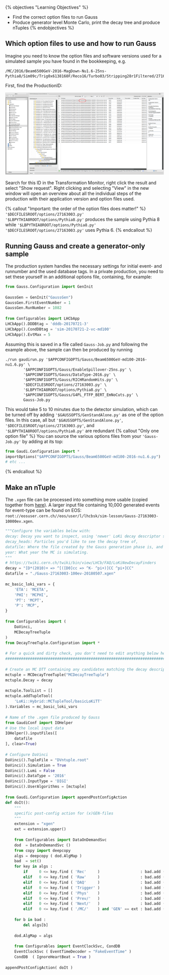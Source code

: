 {% objectives "Learning Objectives" %}
* Find the correct option files to run Gauss
* Produce generator level Monte Carlo, print the decay tree and produce nTuples
{% endobjectives %} 

## Which option files to use and how to run Gauss

Imagine you need to know the option files and software versions used for a simulated sample you have found in the bookkeeping, e.g.
```
/MC/2016/Beam6500GeV-2016-MagDown-Nu1.6-25ns-Pythia8/Sim09c/Trig0x6138160F/Reco16/Turbo03/Stripping28r1Filtered/27163003/D2HMUNUSTREAM.STRIP.DST
```
First, find the ProductionID:

![FindingProductionID](img/simulation_1.png)

Search for this ID in the Transformation Monitor, right click the result and select "Show request". Right clicking and selecting "View" in the new window will open an overview about all the individual steps of the production with their application version and option files used.

{% callout "Important: the order of the option files does matter!" %}
`'$DECFILESROOT/options/27163003.py' '$LBPYTHIA8ROOT/options/Pythia8.py'` 
produces the sample using Pythia 8 while `'$LBPYTHIA8ROOT/options/Pythia8.py' 
'$DECFILESROOT/options/27163003.py'` uses Pythia 6.
{% endcallout %}

## Running Gauss and create a generator-only sample

The production system handles the necessary settings for initial event- and runnumber and the used database tags. In a private production, you need to set these yourself in an additional options file, containing, for example:
```python
from Gauss.Configuration import GenInit

GaussGen = GenInit("GaussGen")
GaussGen.FirstEventNumber = 1
GaussGen.RunNumber = 1082

from Configurables import LHCbApp
LHCbApp().DDDBtag = 'dddb-20170721-3'
LHCbApp().CondDBtag = 'sim-20170721-2-vc-md100'
LHCbApp().EvtMax = 5
```

Assuming this is saved in a file called `Gauss-Job.py` and following the example above, the sample can then be produced by running

```shell
./run gaudirun.py '$APPCONFIGOPTS/Gauss/Beam6500GeV-md100-2016-nu1.6.py' \
        '$APPCONFIGOPTS/Gauss/EnableSpillover-25ns.py' \
        '$APPCONFIGOPTS/Gauss/DataType-2016.py' \
        '$APPCONFIGOPTS/Gauss/RICHRandomHits.py' \
        '$DECFILESROOT/options/27163003.py' \
        '$LBPYTHIA8ROOT/options/Pythia8.py' \
        '$APPCONFIGOPTS/Gauss/G4PL_FTFP_BERT_EmNoCuts.py' \
        Gauss-Job.py
```

This would take 5 to 10 minutes due to the detector simulation, which can be turned off by adding `'$GAUSSOPTS/GenStandAlone.py'` as one of the option files.
In this case, all but `'$GAUSSOPTS/GenStandAlone.py'`, `'$DECFILESROOT/options/27163003.py'`, and `'$LBPYTHIA8ROOT/options/Pythia8.py'` are redundant 
{% callout "Only one option file" %}
You can source the various options files from your `'Gauss-Job.py'` by adding at its top:
```python
from Gaudi.Configuration import *
importOptions("$APPCONFIGOPTS/Gauss/Beam6500GeV-md100-2016-nu1.6.py")
# etc ...
```
{% endcallout %}

## Make an nTuple

The `.xgen` file can be processed into something more usable (copied together from [here](https://gitlab.cern.ch/lhcb-datapkg/Gen/DecFiles/blob/master/CONTRIBUTING.md)).
A larger input file containing 10,000 generated events for event-type can be found on EOS: `root://eosuser.cern.ch//eos/user/l/lhcbsk/sim-lesson/Gauss-27163003-10000ev.xgen`.
```python
"""Configure the variables below with:
decay: Decay you want to inspect, using 'newer' LoKi decay descriptor syntax,
decay_heads: Particles you'd like to see the decay tree of,
datafile: Where the file created by the Gauss generation phase is, and
year: What year the MC is simulating.
"""
# https://twiki.cern.ch/twiki/bin/view/LHCb/FAQ/LoKiNewDecayFinders
decay = "[D*(2010)+ => ^[([D0]cc => ^K- ^pi+)]CC ^pi+]CC"
datafile = "./Gauss-27163003-100ev-20180507.xgen"

mc_basic_loki_vars = {
    'ETA': 'MCETA',
    'PHI': 'MCPHI',
    'PT': 'MCPT',
    'P': 'MCP',
}

from Configurables import (
    DaVinci,
    MCDecayTreeTuple
)
from DecayTreeTuple.Configuration import *

# For a quick and dirty check, you don't need to edit anything below here.
##########################################################################

# Create an MC DTT containing any candidates matching the decay descriptor
mctuple = MCDecayTreeTuple("MCDecayTreeTuple")
mctuple.Decay = decay

mctuple.ToolList = []
mctuple.addTupleTool(
    'LoKi::Hybrid::MCTupleTool/basicLoKiTT'
).Variables = mc_basic_loki_vars

# Name of the .xgen file produced by Gauss
from GaudiConf import IOHelper
# Use the local input data
IOHelper().inputFiles([
    datafile
], clear=True)

# Configure DaVinci
DaVinci().TupleFile = "DVntuple.root"
DaVinci().Simulation = True
DaVinci().Lumi = False
DaVinci().DataType = '2016'
DaVinci().InputType = 'DIGI'
DaVinci().UserAlgorithms = [mctuple]

from Gaudi.Configuration import appendPostConfigAction
def doIt():
    """
    specific post-config action for (x)GEN-files
    """
    extension = "xgen"
    ext = extension.upper()

    from Configurables import DataOnDemandSvc
    dod  = DataOnDemandSvc ()
    from copy import deepcopy
    algs = deepcopy ( dod.AlgMap )
    bad  = set()
    for key in algs :
        if     0 <= key.find ( 'Rec'     )                  : bad.add ( key )
        elif   0 <= key.find ( 'Raw'     )                  : bad.add ( key )
        elif   0 <= key.find ( 'DAQ'     )                  : bad.add ( key )
        elif   0 <= key.find ( 'Trigger' )                  : bad.add ( key )
        elif   0 <= key.find ( 'Phys'    )                  : bad.add ( key )
        elif   0 <= key.find ( 'Prev/'   )                  : bad.add ( key )
        elif   0 <= key.find ( 'Next/'   )                  : bad.add ( key )
        elif   0 <= key.find ( '/MC/'    ) and 'GEN' == ext : bad.add ( key )

    for b in bad :
        del algs[b]

    dod.AlgMap = algs

    from Configurables import EventClockSvc, CondDB
    EventClockSvc ( EventTimeDecoder = "FakeEventTime" )
    CondDB  ( IgnoreHeartBeat = True )

appendPostConfigAction( doIt )
```
